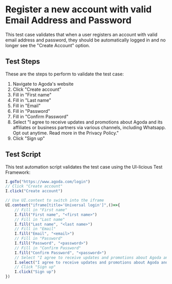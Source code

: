# Register a new account with valid Email Address and Password

This test case validates that when a user registers an account with valid email address and password, they should be automatically logged in and no longer see the "Create Account" option.

## Test Steps

These are the steps to perform to validate the test case:

1. Navigate to Agoda's website
2. Click "Create account"
3. Fill in "First name"
4. Fill in "Last name"
5. Fill in "Email"
6. Fill in "Password"
7. Fill in "Confirm Password"
8. Select "I agree to receive updates and promotions about Agoda and its affiliates or business partners via various channels, including Whatsapp. Opt out anytime. Read more in the Privacy Policy."
9. Click "Sign up"

## Test Script

This test automation script validates the test case using the UI-licious Test Framework:
```javascript
I.goTo("https://www.agoda.com/login")
// Click "Create account"
I.click("Create account")

// Use UI.context to switch into the iframe
UI.context("iframe[title='Universal login']",()=>{
    // Fill in "First name"
    I.fill("First name", "<first name>")
    // Fill in "Last name"
    I.fill("Last name", "<last name>")
    // Fill in "Email"
    I.fill("Email", "<email>")
    // Fill in "Password"
    I.fill("Password", "<password>")
    // Fill in "Confirm Password"
    I.fill("Confirm Password", "<password>")
    // Select "I agree to receive updates and promotions about Agoda and its affiliates or business partners via various channels, including Whatsapp. Opt out anytime. Read more in the Privacy Policy."
    I.select("I agree to receive updates and promotions about Agoda and its affiliates or business partners via various channels, including Whatsapp. Opt out anytime. Read more in the Privacy Policy.")
    // Click "Sign up"
    I.click("Sign up")
})
```